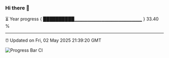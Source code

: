### Hi there 👋

⏳ Year progress { ██████████▁▁▁▁▁▁▁▁▁▁▁▁▁▁▁▁▁▁▁▁ } 33.40 %

---

⏰ Updated on Fri, 02 May 2025 21:39:20 GMT

![Progress Bar CI](https://github.com/IshwaranRudhara/GIT-ACTION/workflows/Progress%20Bar%20CI/badge.svg)
